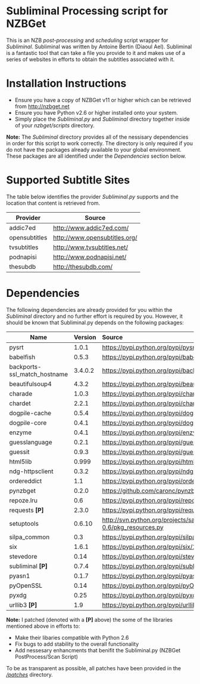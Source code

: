 Subliminal Processing script for NZBGet
=======================================
This is an NZB  _post-processing_ and _scheduling_ script wrapper for
_Subliminal_. Subliminal was written by Antoine Bertin (Diaoul Ael).
Subliminal is a fantastic tool that can take a file you provide to it and
makes use of a series of websites in efforts to obtain the subtitles
associated with it.

Installation Instructions
=========================
* Ensure you have a copy of NZBGet v11 or higher which can be retrieved from http://nzbget.net
* Ensure you have Python v2.6 or higher installed onto your system.
* Simply place the _Subliminal.py_ and _Subliminal_ directory together inside
  of your _nzbget/scripts_ directory.

**Note:** The _Subliminal_ directory provides all of the nessisary dependencies
in order for this script to work correctly. The directory is only required
if you do not have the packages already available to your global
environment. These packages are all identified under the _Dependencies_ section
below.

Supported Subtitle Sites
========================
The table below identifies the provider _Subliminal.py_ supports and the
location that content is retrieved from.

| Provider | Source |
| -------- | ------ |
| addic7ed | http://www.addic7ed.com/
| opensubtitles | http://www.opensubtitles.org/
| tvsubtitles | http://www.tvsubtitles.net/
| podnapisi | http://www.podnapisi.net/
| thesubdb | http://thesubdb.com/

Dependencies
============
The following dependencies are already provided for you within the
_Subliminal_ directory and no further effort is required by you. However, it
should be known that Subliminal.py depends on the following packages:

| Name                         | Version | Source                                                                           |
| ---------------------------- |:------- |:-------------------------------------------------------------------------------- |
| pysrt                        | 1.0.1   | https://pypi.python.org/pypi/pysrt/1.0.1                                         |
| babelfish                    | 0.5.3   | https://pypi.python.org/pypi/babelfish/0.5.3                                     |
| backports-ssl_match_hostname | 3.4.0.2 | https://pypi.python.org/pypi/backports.ssl_match_hostname/3.4.0.2                |
| beautifulsoup4               | 4.3.2   | https://pypi.python.org/pypi/beautifulsoup4/4.3.2                                |
| charade                      | 1.0.3   | https://pypi.python.org/pypi/charade/1.0.3                                       |
| chardet                      | 2.2.1   | https://pypi.python.org/pypi/chardet/2.2.1                                       |
| dogpile-cache                | 0.5.4   | https://pypi.python.org/pypi/dogpile.cache/0.5.4                                 |
| dogpile-core                 | 0.4.1   | https://pypi.python.org/pypi/dogpile.core/0.4.1                                  |
| enzyme                       | 0.4.1   | https://pypi.python.org/pypi/enzyme/0.4.1                                        |
| guesslanguage                | 0.2.1   | https://pypi.python.org/pypi/guesslanguage/0.2.1                                 |
| guessit                      | 0.9.3   | https://pypi.python.org/pypi/guessit/0.9.3                                       |
| html5lib                     | 0.999   | https://pypi.python.org/pypi/html5lib/0.999                                      |
| ndg-httpsclient              | 0.3.2   | https://pypi.python.org/pypi/ndg-httpsclient/0.3.2                               |
| ordereddict                  | 1.1     | https://pypi.python.org/pypi/ordereddict/1.1                                     |
| pynzbget                     | 0.2.0   | https://github.com/caronc/pynzbget                                               |
| repoze.lru                   | 0.6     | https://pypi.python.org/pypi/repoze.lru/0.6                                      |
| requests **[P]**             | 2.3.0   | https://pypi.python.org/pypi/requests/2.3.0                                      |
| setuptools                   | 0.6.10  | http://svn.python.org/projects/sandbox/branches/setuptools-0.6/pkg_resources.py  |
| silpa_common                 | 0.3     | https://pypi.python.org/pypi/silpa_common/0.3                                    |
| six                          | 1.6.1   | https://pypi.python.org/pypi/six/1.6.1                                           |
| stevedore                    | 0.14    | https://pypi.python.org/pypi/stevedore/0.14                                      |
| subliminal **[P]**           | 0.7.4   | https://pypi.python.org/pypi/subliminal/0.7.4                                    |
| pyasn1                       | 0.1.7   | https://pypi.python.org/pypi/pyasn1/0.1.7                                        |
| pyOpenSSL                    | 0.14    | https://pypi.python.org/pypi/pyOpenSSL/0.14                                      |
| pyxdg                        | 0.25    | https://pypi.python.org/pypi/pyxdg/0.25                                          |
| urllib3 **[P]**              | 1.9     | https://pypi.python.org/pypi/urllib3/1.9                                         |

**Note:** I patched (denoted with a **[P]** above) the some of the libraries
mentioned above in efforts to:
- Make their libaries compatible with Python 2.6
- Fix bugs to add stability to the overall functionality
- Add nessesary enhancments that benifit the Subliminal.py (NZBGet PostProcess/Scan Script)

To be as transparent as possible, all patches have been provided in the
[_/patches_](https://github.com/caronc/nzbget-subliminal/tree/master/patches) directory.
